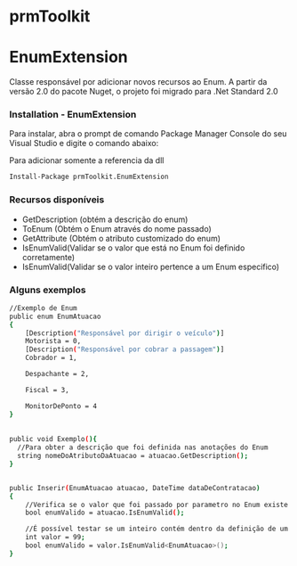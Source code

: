 # prmToolkit

# EnumExtension
Classe responsável por adicionar novos recursos ao Enum.
A partir da versão 2.0 do pacote Nuget, o projeto foi migrado para .Net Standard 2.0

### Installation - EnumExtension

Para instalar, abra o prompt de comando Package Manager Console do seu Visual Studio e digite o comando abaixo:

Para adicionar somente a referencia da dll
```sh
Install-Package prmToolkit.EnumExtension
```
### Recursos disponíveis
- GetDescription (obtém a descrição do enum)
- ToEnum (Obtém o Enum através do nome passado)
- GetAttribute (Obtém o atributo customizado do enum)
- IsEnumValid(Validar se o valor que está no Enum foi definido corretamente)
- IsEnumValid(Validar se o valor inteiro pertence a um Enum especifico)


### Alguns exemplos
```sh
//Exemplo de Enum
public enum EnumAtuacao
{
    [Description("Responsável por dirigir o veículo")]
    Motorista = 0,
    [Description("Responsável por cobrar a passagem")]
    Cobrador = 1,

    Despachante = 2,

    Fiscal = 3,

    MonitorDePonto = 4
}
    
    
public void Exemplo(){
  //Para obter a descrição que foi definida nas anotações do Enum
  string nomeDoAtributoDaAtuacao = atuacao.GetDescription();
}


public Inserir(EnumAtuacao atuacao, DateTime dataDeContratacao)
{
    //Verifica se o valor que foi passado por parametro no Enum existe dentro das definições do EnumAtuacao
    bool enumValido = atuacao.IsEnumValid();

    //É possível testar se um inteiro contém dentro da definição de um Enum
    int valor = 99;
    bool enumValido = valor.IsEnumValid<EnumAtuacao>();
}
```        
